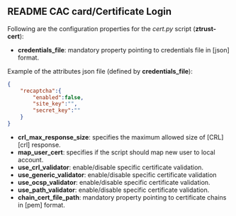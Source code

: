 ## README CAC card/Certificate Login

Following are the configuration properties for the *cert.py* script (**ztrust-cert**):

- **credentials_file**: mandatory property pointing to credentials file in [json] format.

Example of the attributes json file (defined by **credentials_file**):

```json
{
    "recaptcha":{
        "enabled":false,
        "site_key":"",
        "secret_key":""
    }
}
```

- **crl_max_response_size**: specifies the maximum allowed size of [CRL][crl] response.
- **map_user_cert**: specifies if the script should map new user to local account.
- **use_crl_validator**: enable/disable specific certificate validation.
- **use_generic_validator**: enable/disable specific certificate validation
- **use_ocsp_validator**: enable/disable specific certificate validation.
- **use_path_validator**: enable/disable specific certificate validation.
- **chain_cert_file_path**: mandatory property pointing to certificate chains in [pem] format.

